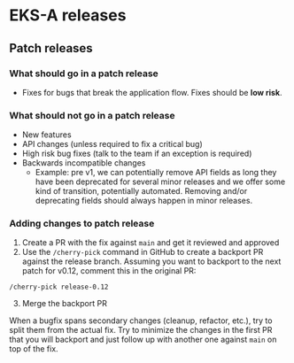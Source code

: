 # EKS-A releases

## Patch releases

### What should go in a patch release

* Fixes for bugs that break the application flow. Fixes should be **low risk**.

### What should not go in a patch release

* New features
* API changes (unless required to fix a critical bug)
* High risk bug fixes (talk to the team if an exception is required)
* Backwards incompatible changes
	* Example: pre v1, we can potentially remove API fields as long they have been deprecated for several minor releases and we offer some kind of transition, potentially automated. Removing and/or deprecating fields should always happen in minor releases.

### Adding changes to patch release

1. Create a PR with the fix against `main` and get it reviewed and approved
2. Use the `/cherry-pick` command in GitHub to create a backport PR against the release branch. Assuming you want to backport to the next patch for v0.12, comment this in the original PR:
```
/cherry-pick release-0.12
```
3. Merge the backport PR

When a bugfix spans secondary changes (cleanup, refactor, etc.), try to split them from the actual fix. Try to minimize the changes in the first PR that you will backport and just follow up with another one against `main` on top of the fix.
